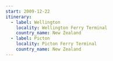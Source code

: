 ```yaml
---
start: 2009-12-22
itinerary:
  - label: Wellington
    locality: Wellington Ferry Terminal
    country_name: New Zealand
  - label: Picton
    locality: Picton Ferry Terminal
    country_name: New Zealand
---
```


